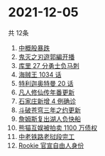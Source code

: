 # 2021-12-05
  共 12条

  <!-- BEGIN -->
  <!-- 最后更新时间:Sun Dec 05 2021 09:10:57 GMT+0000 (Coordinated Universal Time) -->
  1. [中概股暴跌](https://www.zhihu.com/search?q=中概股)
1. [鬼灭之刃遊郭編开播](https://www.zhihu.com/search?q=鬼灭之刃)
1. [库里 27 分勇士负马刺](https://www.zhihu.com/search?q=勇士)
1. [海贼王 1034 话](https://www.zhihu.com/search?q=海贼王)
1. [特利迦奥特曼 20 话](https://www.zhihu.com/search?q=特利迦奥特曼)
1. [凡人修仙传年番更新](https://www.zhihu.com/search?q=凡人修仙传)
1. [石家庄新增 4 例确诊](https://www.zhihu.com/search?q=石家庄疫情)
1. [斗破苍穹三年之约更新](https://www.zhihu.com/search?q=斗破苍穹三年之约)
1. [詹姆斯复出湖人负快船](https://www.zhihu.com/search?q=湖人)
1. [熊猫互娱被拍卖 1100 万债权](https://www.zhihu.com/search?q=熊猫互娱)
1. [中老铁路老挝段完工](https://www.zhihu.com/search?q=中老铁路)
1. [Rookie 官宣自由人身份](https://www.zhihu.com/search?q=Rookie)
  <!-- END -->
  